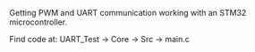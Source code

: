 Getting PWM and UART communication working with an STM32 microcontroller. 

Find code at: 
UART_Test -> Core -> Src -> main.c
